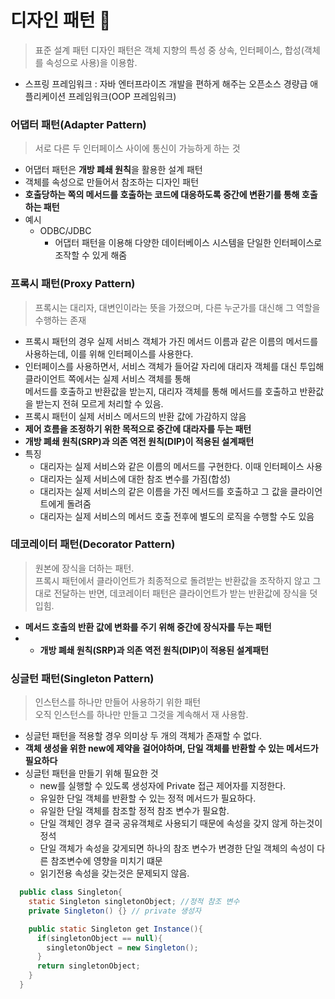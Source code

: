 # 디자인 패턴 📌
> 표준 설계 패턴
> 디자인 패턴은 객체 지향의 특성 중 상속, 인터페이스, 합성(객체를 속성으로 사용)을 이용함.
* 스프링 프레임워크 : 자바 엔터프라이즈 개발을 편하게 해주는 오픈소스 경량급 애플리케이션 프레임워크(OOP 프레임워크)

### 어댑터 패턴(Adapter Pattern)
> 서로 다른 두 인터페이스 사이에 통신이 가능하게 하는 것
* 어댑터 패턴은 **개방 폐쇄 원칙**을 활용한 설계 패턴
* 객체를 속성으로 만들어서 참조하는 디자인 패턴
* **호출당하는 쪽의 메서드를 호출하는 코드에 대응하도록 중간에 변환기를 통해 호출하는 패턴**
* 예시
  * ODBC/JDBC
    * 어댑터 패턴을 이용해 다양한 데이터베이스 시스템을 단일한 인터페이스로 조작할 수 있게 해줌

### 프록시 패턴(Proxy Pattern)
> 프록시는 대리자, 대변인이라는 뜻을 가졌으며, 다른 누군가를 대신해 그 역할을 수행하는 존재
* 프록시 패턴의 경우 실제 서비스 객체가 가진 메서드 이름과 같은 이름의 메서드를 사용하는데, 이를 위해 인터페이스를 사용한다.
* 인터페이스를 사용하면서, 서비스 객체가 들어갈 자리에 대리자 객체를 대신 투입해 클라이언트 쪽에서는 실제 서비스 객체를 통해      
  메서드를 호출하고 반환값을 받는지, 대리자 객체를 통해 메서드를 호출하고 반환값을 받는지 전혀 모르게 처리할 수 있음.
* 프록시 패턴이 실제 서비스 메서드의 반환 값에 가감하지 않음
* **제어 흐름을 조정하기 위한 목적으로 중간에 대라자를 두는 패턴**
* **개방 폐쇄 원칙(SRP)과 의존 역전 원칙(DIP)이 적용된 설계패턴**
* 특징
  * 대리자는 실제 서비스와 같은 이름의 메서드를 구현한다. 이때 인터페이스 사용
  * 대리자는 실제 서비스에 대한 참조 변수를 가짐(합성)
  * 대리자는 실제 서비스의 같은 이름을 가진 메서드를 호출하고 그 값을 클라이언트에게 돌려줌
  * 대리자는 실제 서비스의 메서드 호출 전후에 별도의 로직을 수행할 수도 있음

### 데코레이터 패턴(Decorator Pattern)
> 원본에 장식을 더하는 패턴.     
> 프록시 패턴에서 클라이언트가 최종적으로 돌려받는 반환값을 조작하지 않고 그대로 전달하는 반면, 데코레이터 패턴은 클라이언트가 받는 반환값에 장식을 덧입힘.
* **메서드 호출의 반환 값에 변화를 주기 위해 중간에 장식자를 두는 패턴**
* * **개방 폐쇄 원칙(SRP)과 의존 역전 원칙(DIP)이 적용된 설계패턴**

### 싱글턴 패턴(Singleton Pattern)
> 인스턴스를 하나만 만들어 사용하기 위한 패턴      
> 오직 인스턴스를 하나만 만들고 그것을 계속해서 재 사용함.
* 싱글턴 패턴을 적용할 경우 의미상 두 개의 객체가 존재할 수 없다.
* **객체 생성을 위한 new에 제약을 걸어야하며, 단일 객체를 반환할 수 있는 메서드가 필요하다**
* 싱글턴 패턴을 만들기 위해 필요한 것
  * new를 실행할 수 있도록 생성자에 Private 접근 제어자를 지정한다.
  * 유일한 단일 객체를 반환할 수 있는 정적 메서드가 필요하다.
  * 유일한 단일 객체를 참조할 정적 참조 변수가 필요함.
  * 단일 객체인 경우 결국 공유객체로 사용되기 때문에 속성을 갖지 않게 하는것이 정석
  * 단일 객체가 속성을 갖게되면 하나의 참조 변수가 변경한 단일 객체의 속성이 다른 참조변수에 영향을 미치기 떄문
  * 읽기전용 속성을 갖는것은 문제되지 않음.
```java
  public class Singleton{
    static Singleton singletonObject; //정적 참조 변수
    private Singleton() {} // private 생성자

    public static Singleton get Instance(){
      if(singletonObject == null){
        singletonObject = new Singleton();
      }
      return singletonObject;
    }
  }
```
  
